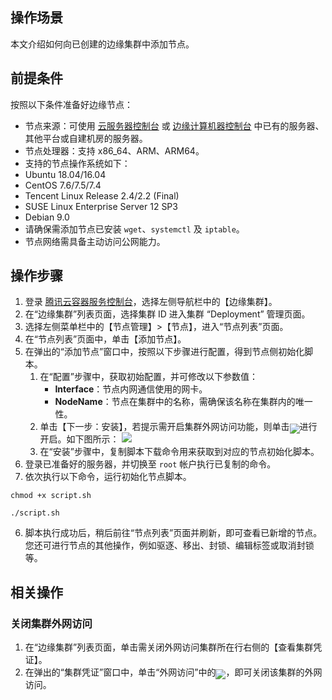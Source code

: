 ## 操作场景
本文介绍如何向已创建的边缘集群中添加节点。


## 前提条件
按照以下条件准备好边缘节点：
- 节点来源：可使用 [云服务器控制台](https://console.cloud.tencent.com/cvm) 或 [边缘计算机器控制台](https://console.cloud.tencent.com/ecm/instance) 中已有的服务器、其他平台或自建机房的服务器。
- 节点处理器：支持 x86_64、ARM、ARM64。 
- 支持的节点操作系统如下：
 - Ubuntu 18.04/16.04
 - CentOS 7.6/7.5/7.4
 - Tencent Linux Release 2.4/2.2 (Final)
 -  SUSE Linux Enterprise Server 12 SP3
 -  Debian 9.0
- 请确保需添加节点已安装 `wget`、`systemctl` 及 `iptable`。
- 节点网络需具备主动访问公网能力。

## 操作步骤
1. 登录 [腾讯云容器服务控制台](https://console.cloud.tencent.com/tke2)，选择左侧导航栏中的【边缘集群】。
2. 在“边缘集群”列表页面，选择集群 ID 进入集群 “Deployment” 管理页面。
3. 选择左侧菜单栏中的【节点管理】>【节点】，进入“节点列表”页面。
4. 在“节点列表”页面中，单击【添加节点】。
5. 在弹出的“添加节点”窗口中，按照以下步骤进行配置，得到节点侧初始化脚本。
   1. 在“配置”步骤中，获取初始配置，并可修改以下参数值：
      - **Interface**：节点内网通信使用的网卡。
      - **NodeName**：节点在集群中的名称，需确保该名称在集群内的唯一性。
   2. 单击【下一步：安装】，若提示需开启集群外网访问功能，则单击<img src="https://main.qcloudimg.com/raw/fd1ae3941057881ca71bcf8b2874b510.png" style="margin:-6px 0px">进行开启。如下图所示：
![](https://main.qcloudimg.com/raw/07bd1050fa0ea9677f2fed954a74666d.png)
   3. 在“安装”步骤中，复制脚本下载命令用来获取到对应的节点初始化脚本。
4. 登录已准备好的服务器，并切换至 `root` 帐户执行已复制的命令。
5. 依次执行以下命令，运行初始化节点脚本。
```
chmod +x script.sh
```
```
./script.sh
```
6. 脚本执行成功后，稍后前往“节点列表”页面并刷新，即可查看已新增的节点。
您还可进行节点的其他操作，例如驱逐、移出、封锁、编辑标签或取消封锁等。

## 相关操作
### 关闭集群外网访问<span id="OpenExtranetAccess"></span>
1. 在“边缘集群”列表页面，单击需关闭外网访问集群所在行右侧的【查看集群凭证】。
2. 在弹出的“集群凭证”窗口中，单击“外网访问”中的<img src="https://main.qcloudimg.com/raw/84c11b68fbbd46c46c2cae68d45baee2.png" style="margin:-6px 0px">，即可关闭该集群的外网访问。
